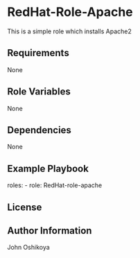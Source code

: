 RedHat-Role-Apache
=========
This is a simple role which installs Apache2

Requirements
------------
None

Role Variables
--------------
None

Dependencies
------------
None

Example Playbook
----------------
  roles:
    - role: RedHat-role-apache

License
-------


Author Information
------------------
John Oshikoya

